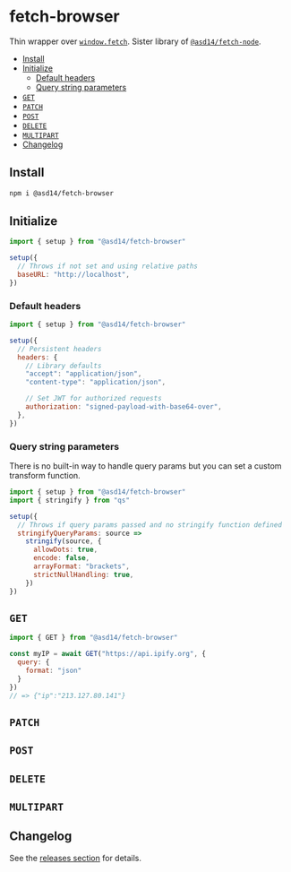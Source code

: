 <!-- markdownlint-disable line-length -->

# fetch-browser

Thin wrapper over [`window.fetch`](https://developer.mozilla.org/en-US/docs/Web/API/Fetch_API). Sister library of [`@asd14/fetch-node`](https://github.com/asd-xiv/fetch-node).

<!-- vim-markdown-toc GFM -->

* [Install](#install)
* [Initialize](#initialize)
  * [Default headers](#default-headers)
  * [Query string parameters](#query-string-parameters)
* [`GET`](#get)
* [`PATCH`](#patch)
* [`POST`](#post)
* [`DELETE`](#delete)
* [`MULTIPART`](#multipart)
* [Changelog](#changelog)

<!-- vim-markdown-toc -->

## Install

```bash
npm i @asd14/fetch-browser
```

## Initialize

```javascript
import { setup } from "@asd14/fetch-browser"

setup({
  // Throws if not set and using relative paths
  baseURL: "http://localhost",
})
```

### Default headers

```javascript
import { setup } from "@asd14/fetch-browser"

setup({
  // Persistent headers
  headers: {
    // Library defaults
    "accept": "application/json",
    "content-type": "application/json",

    // Set JWT for authorized requests
    authorization: "signed-payload-with-base64-over",
  },
})
```

### Query string parameters

There is no built-in way to handle query params but you can set a custom
transform function.

```javascript
import { setup } from "@asd14/fetch-browser"
import { stringify } from "qs"

setup({
  // Throws if query params passed and no stringify function defined
  stringifyQueryParams: source =>
    stringify(source, {
      allowDots: true,
      encode: false,
      arrayFormat: "brackets",
      strictNullHandling: true,
    })
})
```

## `GET`

```javascript
import { GET } from "@asd14/fetch-browser"

const myIP = await GET("https://api.ipify.org", {
  query: {
    format: "json"
  }
})
// => {"ip":"213.127.80.141"}
```

## `PATCH`

## `POST`

## `DELETE`

## `MULTIPART`

## Changelog

See the [releases section](https://github.com/asd-xiv/fetch-browser/releases) for details.
